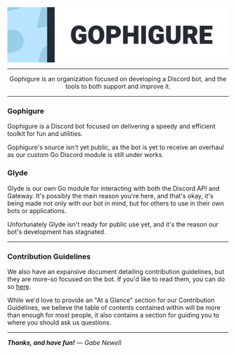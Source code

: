 <img align="center" src="/.github/assets/GophigureBannerProfile.svg">

---

<p align="center">
Gophigure is an organization focused on developing a Discord bot, and the tools to both support and improve it.
</p>

---

### Gophigure

Gophigure is a Discord bot focused on delivering a speedy and efficient toolkit
for fun and utilities.

Gophigure's source isn't yet public, as the bot is yet to receive an overhaul as
our custom Go Discord module is still under works.

### Glyde

Glyde is our own Go module for interacting with both the Discord API and
Gateway. It's possibly the main reason you're here, and that's okay, it's being
made not only with our bot in mind, but for others to use in their own bots or
applications.

Unfortunately Glyde isn't ready for public use yet, and it's the reason our
bot's development has stagnated.

---

### Contribution Guidelines

We also have an expansive document detailing contribution guidelines, but they
are more-so focused on the bot. If you'd like to read them, you can do
so [here](https://github.com/Gophigure/.github/blob/main/CONTRIBUTING.md).

While we'd love to provide an "At a Glance" section for our Contribution
Guidelines, we believe the table of contents contained within will be more than
enough for most people, it also contains a section for guiding you to where you
should ask us questions.

---

***Thanks, and have fun!** — Gabe Newell*
